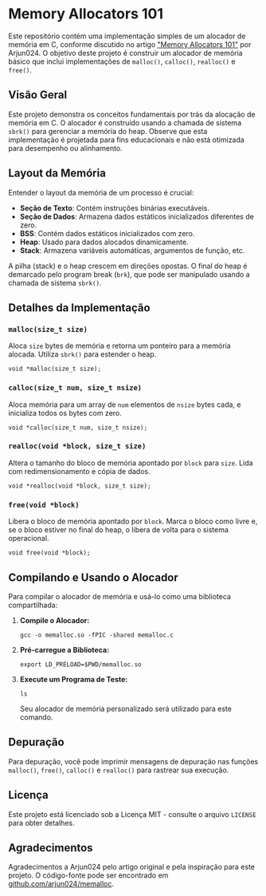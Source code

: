 # Memory Allocators 101

Este repositório contém uma implementação simples de um alocador de memória em C, conforme discutido no artigo ["Memory Allocators 101"](https://arjunsreedharan.org/post/148675821737/memory-allocators-101-write-a-simple-memory) por Arjun024. O objetivo deste projeto é construir um alocador de memória básico que inclui implementações de `malloc()`, `calloc()`, `realloc()` e `free()`.

## Visão Geral

Este projeto demonstra os conceitos fundamentais por trás da alocação de memória em C. O alocador é construído usando a chamada de sistema `sbrk()` para gerenciar a memória do heap. Observe que esta implementação é projetada para fins educacionais e não está otimizada para desempenho ou alinhamento.

## Layout da Memória

Entender o layout da memória de um processo é crucial:

- **Seção de Texto**: Contém instruções binárias executáveis.
- **Seção de Dados**: Armazena dados estáticos inicializados diferentes de zero.
- **BSS**: Contém dados estáticos inicializados com zero.
- **Heap**: Usado para dados alocados dinamicamente.
- **Stack**: Armazena variáveis automáticas, argumentos de função, etc.

A pilha (stack) e o heap crescem em direções opostas. O final do heap é demarcado pelo program break (`brk`), que pode ser manipulado usando a chamada de sistema `sbrk()`.

## Detalhes da Implementação

### `malloc(size_t size)`

Aloca `size` bytes de memória e retorna um ponteiro para a memória alocada. Utiliza `sbrk()` para estender o heap.

```
void *malloc(size_t size);
```

### `calloc(size_t num, size_t nsize)`

Aloca memória para um array de `num` elementos de `nsize` bytes cada, e inicializa todos os bytes com zero.

```
void *calloc(size_t num, size_t nsize);
```

### `realloc(void *block, size_t size)`

Altera o tamanho do bloco de memória apontado por `block` para `size`. Lida com redimensionamento e cópia de dados.

```
void *realloc(void *block, size_t size);
```

### `free(void *block)`

Libera o bloco de memória apontado por `block`. Marca o bloco como livre e, se o bloco estiver no final do heap, o libera de volta para o sistema operacional.

```
void free(void *block);
```

## Compilando e Usando o Alocador

Para compilar o alocador de memória e usá-lo como uma biblioteca compartilhada:

1. **Compile o Alocador:**

    ```
    gcc -o memalloc.so -fPIC -shared memalloc.c
    ```

2. **Pré-carregue a Biblioteca:**

    ```
    export LD_PRELOAD=$PWD/memalloc.so
    ```

3. **Execute um Programa de Teste:**

    ```
    ls
    ```

    Seu alocador de memória personalizado será utilizado para este comando.

## Depuração

Para depuração, você pode imprimir mensagens de depuração nas funções `malloc()`, `free()`, `calloc()` e `realloc()` para rastrear sua execução.

## Licença

Este projeto está licenciado sob a Licença MIT - consulte o arquivo `LICENSE` para obter detalhes.

## Agradecimentos

Agradecimentos a Arjun024 pelo artigo original e pela inspiração para este projeto. O código-fonte pode ser encontrado em [github.com/arjun024/memalloc](https://github.com/arjun024/memalloc).
